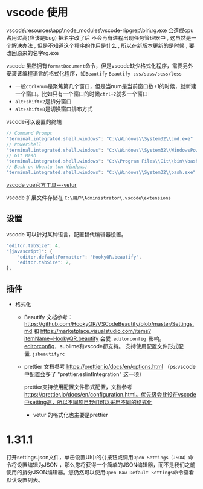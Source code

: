 # vscode 使用

vscode\resources\app\node_modules\vscode-ripgrep\bin\rg.exe 会造成cpu占用过高(应该是bug)
把名字改了后 不会再有进程出现任务管理器中 , 这虽然是一个解决办法 , 但是不知道这个程序的作用是什么 , 所以在新版本更新的是时候 , 要改回原来的名字rg.exe


vscode 虽然拥有`formatDocument`命令，但是vscode缺少格式化程序，需要另外安装该编程语言的格式化程序，如`Beautify` `Beautify css/sass/scss/less`


* 一般`ctrl+num`是聚焦第几个窗口，但是当num是当前窗口数+1的时候，就新建一个窗口。比如只有一个窗口的时候`ctrl+2`就多一个窗口
* `alt+shift+2`是拆分窗口
* `alt+shift+8`是切换窗口排布方式


vscode可以设置的终端
``` javascript
// Command Prompt
"terminal.integrated.shell.windows": "C:\\Windows\\System32\\cmd.exe"
// PowerShell
"terminal.integrated.shell.windows": "C:\\Windows\\System32\\WindowsPowerShell\\v1.0\\powershell.exe"
// Git Bash
"terminal.integrated.shell.windows": "C:\\Program Files\\Git\\bin\\bash.exe"
// Bash on Ubuntu (on Windows)
"terminal.integrated.shell.windows": "C:\\Windows\\System32\\bash.exe"
```


[vscode vue官方工具---vetur](https://vuejs.github.io/vetur/)

vscode 扩展文件存储在 `C:\用户\Administrator\.vscode\extensions`

## 设置
vscode 可以针对某种语言，配置替代编辑器设置。
``` javascript
"editor.tabSize": 4,
"[javascript]": {
    "editor.defaultFormatter": "HookyQR.beautify",
    "editor.tabSize": 2,
},
```

## 插件

* 格式化
    - Beautify
        文档参考：https://github.com/HookyQR/VSCodeBeautify/blob/master/Settings.md 和 https://marketplace.visualstudio.com/items?itemName=HookyQR.beautify
        会受`.editorconfig `影响。[editorconfig](https://editorconfig.org/)，sublime和vscode都支持。
        支持使用配置文件形式配置`.jsbeautifyrc`

    - prettier
        文档参考 https://prettier.io/docs/en/options.html （ps:vscode 中配置会多了 "prettier.eslintIntegration" 这一项）

        prettier支持使用配置文件形式配置，文档参考 https://prettier.io/docs/en/configuration.html。优先级会比设在vscode中setting高，所以不同项目我们可以采用不同的格式化

        + vetur 的格式化也主要是prettier

# 1.31.1

打开settings.json文件，单击设置UI中的`{}`按钮或调用`Open Settings（JSON）`命令将设置编辑为JSON ，那么您将获得一个简单的JSON编辑器，而不是我们之前使用的拆分JSON编辑器。您仍然可以使用`Open Raw Default Settings`命令查看默认设置列表。
